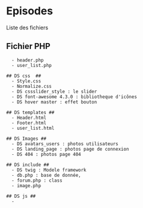 # Episodes #
  Liste des fichiers
  
  ## Fichier PHP ##
      - header.php
      - user_list.php
      
    ## DS css  ##
      - Style.css
      - Normalize.css
      - DS cssslider_style : le slider
      - DS font-awesome 4.3.0 : bibliotheque d'icônes
      - DS hover master : effet bouton
  
    ## DS templates ##
      - Header.html
      - Footer.html
      - user_list.html 
      
    ## DS Images ##
      - DS avatars_users : photos utilisateurs
      - DS landing_page : photos page de connexion 
      - DS 404 : photos page 404
      
    ## DS include ##
      - DS twig : Modele framework
      - db.php : base de donnée, 
      - forum.php : class
      - image.php
      
    ## DS js ##
      -
      
    

    
